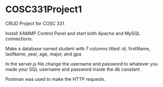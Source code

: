 # COSC331Project1
CRUD Project for COSC 331

Install XAMMP Control Panel and start both Apache and MySQL connections.

Make a database named student with 7 columns titled: 
id, 
firstName, 
lastName, 
year, 
age, 
major, 
and gpa

In the server.js file change the username and password to whatever you made your SQL username and password inside the db constant

Postman was used to make the HTTP requests.
